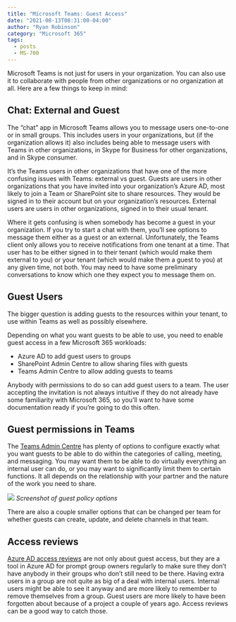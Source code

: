```yaml
---
title: "Microsoft Teams: Guest Access"
date: "2021-08-13T08:31:00-04:00"
author: "Ryan Robinson"
category: "Microsoft 365"
tags:
  - posts
  - MS-700
---
```


Microsoft Teams is not just for users in your organization. You can also use it to collaborate with people from other organizations or no organization at all. Here are a few things to keep in mind:

## Chat: External and Guest

The “chat” app in Microsoft Teams allows you to message users one-to-one or in small groups. This includes users in your organizations, but (if the organization allows it) also includes being able to message users with Teams in other organizations, in Skype for Business for other organizations, and in Skype consumer.

It’s the Teams users in other organizations that have one of the more confusing issues with Teams: external vs guest. Guests are users in other organizations that you have invited into your organization’s Azure AD, most likely to join a Team or SharePoint site to share resources. They would be signed in to their account but on your organization’s resources. External users are users in other organizations, signed in to their usual tenant.

Where it gets confusing is when somebody has become a guest in your organization. If you try to start a chat with them, you’ll see options to message them either as a guest or an external. Unfortunately, the Teams client only allows you to receive notifications from one tenant at a time. That user has to be either signed in to their tenant (which would make them external to you) or your tenant (which would make them a guest to you) at any given time, not both. You may need to have some preliminary conversations to know which one they expect you to message them on.

## Guest Users

The bigger question is adding guests to the resources within your tenant, to use within Teams as well as possibly elsewhere.

Depending on what you want guests to be able to use, you need to enable guest access in a few Microsoft 365 workloads:

- Azure AD to add guest users to groups
- SharePoint Admin Centre to allow sharing files with guests
- Teams Admin Centre to allow adding guests to teams

Anybody with permissions to do so can add guest users to a team. The user accepting the invitation is not always intuitive if they do not already have some familiarity with Microsoft 365, so you’ll want to have some documentation ready if you’re going to do this often.

## Guest permissions in Teams

The [Teams Admin Centre](https://admin.teams.microsoft.com) has plenty of options to configure exactly what you want guests to be able to do within the categories of calling, meeting, and messaging. You may want them to be able to do virtually everything an internal user can do, or you may want to significantly limit them to certain functions. It all depends on the relationship with your partner and the nature of the work you need to share.

![](/assets/img/2021/08/Guest-Policies.png)
_Screenshot of guest policy options_

There are also a couple smaller options that can be changed per team for whether guests can create, update, and delete channels in that team.

## Access reviews

[Azure AD access reviews](https://docs.microsoft.com/en-us/azure/active-directory/governance/access-reviews-overview) are not only about guest access, but they are a tool in Azure AD for prompt group owners regularly to make sure they don’t have anybody in their groups who don’t still need to be there. Having extra users in a group are not quite as big of a deal with internal users. Internal users might be able to see it anyway and are more likely to remember to remove themselves from a group. Guest users are more likely to have been forgotten about because of a project a couple of years ago. Access reviews can be a good way to catch those.
